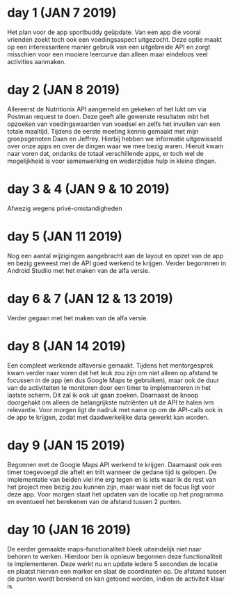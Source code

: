 # day 1 (JAN 7 2019)
Het plan voor de app sportbuddy geüpdate. Van een app die vooral vrienden zoekt toch ook een voedingsaspect uitgezocht. Deze optie
maakt op een interessantere manier gebruik van een uitgebreide API en zorgt misschien voor een mooiere leercurve dan alleen maar eindeloos
veel activities aanmaken.

# day 2 (JAN 8 2019)
Allereerst de Nutritionix API aangemeld en gekeken of het lukt om via Postman request te doen. Deze geeft alle gewenste resultaten mbt
het opzoeken van voedingswaarden van voedsel en zelfs het invullen van een totale maaltijd.
Tijdens de eerste meeting kennis gemaakt met mijn groepsgenoten Daan en Jeffrey. Hierbij hebben we informatie uitgewisseld over onze apps en over de dingen waar we mee bezig waren. Hieruit kwam naar voren dat, ondanks de totaal verschillende apps, er toch wel de mogelijkheid is voor samenwerking en wederzijdse hulp in kleine dingen.

# day 3 & 4 (JAN 9 & 10 2019)
Afwezig wegens privé-omstandigheden

# day 5 (JAN 11 2019)
Nog een aantal wijzigingen aangebracht aan de layout en opzet van de app en bezig geweest met de API goed werkend te krijgen.
Verder begonnnen in Android Studiio met het maken van de alfa versie.

# day 6 & 7 (JAN 12 & 13 2019)
Verder gegaan met het maken van de alfa versie.

# day 8 (JAN 14 2019)
Een compleet werkende alfaversie gemaakt. Tijdens het mentorgesprek kwam verder naar voren dat het leuk zou zijn om niet alleen op afstand te focussen in de app (en dus Google Maps te gebruiken), maar ook de duur van de activiteiten te monitoren door een timer te implementeren in het laatste scherm. Dit zal ik ook uit gaan zoeken.
Daarnaast de knoop doorgehakt om alleen de belangrijkste nutriënten uit de API te halen ivm relevantie.
Voor morgen ligt de nadruk met name op om de API-calls ook in de app te krijgen, zodat met daadwerkelijke data gewerkt kan worden.

# day 9 (JAN 15 2019)
Begonnen met de Google Maps API werkend te krijgen. Daarnaast ook een timer toegevoegd die aftelt en trilt wanneer de gedane tijd is gelopen. De implementatie van beiden viel me erg tegen en is iets waar ik de rest van het project mee bezig zou kunnen zijn, maar waar niet de focus ligt voor deze app. Voor morgen staat het updaten van de locatie op het programma en eventueel het berekenen van de afstand tussen 2 punten.

# day 10 (JAN 16 2019)
De eerder gemaakte maps-functionaliteit bleek uiteindelijk niet naar behoren te werken. Hierdoor ben ik opnieuw begonnen deze functionaliteit te implementeren. Deze werkt nu en update iedere 5 seconden de locatie en plaatst hiervan een marker en slaat de coordinaten op. De afstand tussen de punten wordt berekend en kan getoond worden, indien de activiteit klaar is.

